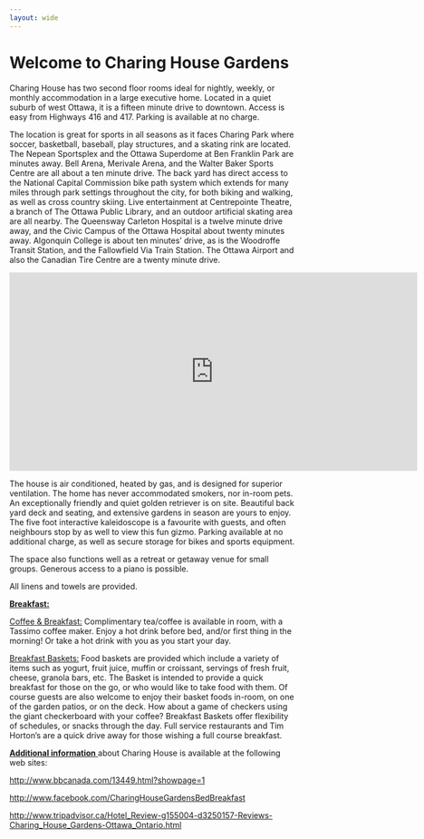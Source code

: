 ```yaml
---
layout: wide
---
```


# Welcome to Charing House Gardens

Charing House has two second floor rooms ideal for nightly, weekly, or monthly accommodation in a large executive home. Located in a quiet suburb of west Ottawa, it is a fifteen minute drive to downtown. Access is easy from Highways 416 and 417. Parking is available at no charge.

<script type="text/javascript">
	var gardens=new fadeSlideShow({
	wrapperid: "housegallery", 
	dimensions: [700, 350],
	imagearray: [
	["/images/garden/front.jpg", "", "", ""],
	["/images/garden/dahlias.jpg", "", "", ""],
	["/images/garden/deck.jpg", "", "", ""],
	["/images/garden/stairs.jpg", "", "", ""],
	["/images/garden/paths.jpg", "", "", ""],
	["/images/garden/spring.jpg", "", "", ""],
	["/images/garden/shelter.jpg", "", "", ""]
	],
	displaymode: {type:'auto', pause:3000, cycles:0, wraparound:false},
	persist: false, //remember last viewed slide and recall within same session?
	fadeduration: 1000, //transition duration (milliseconds)
	descreveal: "ondemand",
	togglerid: ""
	})
</script>

<div id="housegallery"></div>

The location is great for sports in all seasons as it faces Charing Park where soccer, basketball, baseball, play structures, and a skating rink are located. The Nepean Sportsplex and the Ottawa Superdome at Ben Franklin Park are minutes away. Bell Arena, Merivale Arena, and the Walter Baker Sports Centre are all about a ten minute drive. The back yard has direct access to the National Capital Commission bike path system which extends for many miles through park settings throughout the city, for both biking and walking, as well as cross country skiing.  Live entertainment at Centrepointe Theatre, a branch of The Ottawa Public Library, and an outdoor artificial skating area are all nearby. The Queensway Carleton Hospital is a twelve minute drive away, and the Civic Campus of the Ottawa Hospital about twenty minutes away. Algonquin College is about ten minutes’ drive, as is the Woodroffe Transit Station, and the Fallowfield Via Train Station. The Ottawa Airport and also the Canadian Tire Centre are a twenty minute drive.

<p><iframe src="http://maps.google.com/maps/ms?msa=0&amp;msid=205642073130584461703.0004bc1c151c93e56d2a0&amp;ie=UTF8&amp;t=m&amp;z=12&amp;output=embed" height="350" width="720" frameborder="0" marginwidth="0" marginheight="0" scrolling="no"></iframe></p>

The house is air conditioned, heated by gas, and is designed for superior ventilation. The home has never accommodated smokers, nor in-room pets. An exceptionally friendly and quiet golden retriever is on site. Beautiful back yard deck and seating, and extensive gardens in season are yours to enjoy. The five foot interactive kaleidoscope is a favourite with guests, and often neighbours stop by as well to view this fun gizmo. Parking available at no additional charge, as well as secure storage for bikes and sports equipment.

The space also functions well as a retreat or getaway venue for small groups. Generous access to a piano is possible.

All linens and towels are provided.

<p><span style="text-decoration: underline;"><strong>Breakfast:</strong></span></p>
<p><span style="text-decoration: underline;">Coffee &amp; Breakfast:</span> Complimentary tea/coffee is available in room, with a Tassimo coffee maker. Enjoy a hot drink before bed, and/or first thing in the morning! Or take a hot drink with you as you start your day.</p>

<p><span style="text-decoration: underline;">Breakfast Baskets:</span> Food baskets are provided which include a variety of items such as yogurt, fruit juice, muffin or croissant, servings of fresh fruit, cheese, granola bars, etc. The Basket is intended to provide a quick breakfast for those on the go, or who would like to take food with them. Of course guests are also welcome to enjoy their basket foods in-room, on one of the garden patios, or on the deck. How about a game of checkers using the giant checkerboard with your coffee? Breakfast Baskets offer flexibility of schedules, or snacks through the day. Full service restaurants and Tim Horton’s are a quick drive away for those wishing a full course breakfast.</p>

<p><span style="text-decoration: underline;"><strong>Additional information</strong> </span>about Charing House is available at the following web sites:</p>

<p><a href="http://www.bbcanada.com/13449.html?showpage=1">http://www.bbcanada.com/13449.html?showpage=1</a></p>

<p><a href="http://www.facebook.com/CharingHouseGardensBedBreakfast">http://www.facebook.com/CharingHouseGardensBedBreakfast</a></p>

<p><a href="http://www.tripadvisor.ca/Hotel_Review-g155004-d3250157-Reviews-Charing_House_Gardens-Ottawa_Ontario.html">http://www.tripadvisor.ca/Hotel_Review-g155004-d3250157-Reviews-Charing_House_Gardens-Ottawa_Ontario.html</a></p>
<p>&nbsp;</p>
